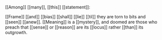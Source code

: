 [[Among]] [[many]], [[this]] [[statement]]:

[[Frame]] [[and]] [[bias]] [[shall]] [[lie]] [[til]] they are torn to bits and [[seen]] [[anew]]. [[Meaning]] is a [[mystery]], and doomed are those who preach that [[sense]] or [[reason]] are its [[locus]] rather [[than]] its outgrowth.